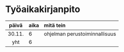 # Työaikakirjanpito

| päivä | aika | mitä tein  |
| :----:|:-----| :-----|
| 30.11. | 6    | ohjelman perustoiminnallisuus |
| yht   | 6   | | 
